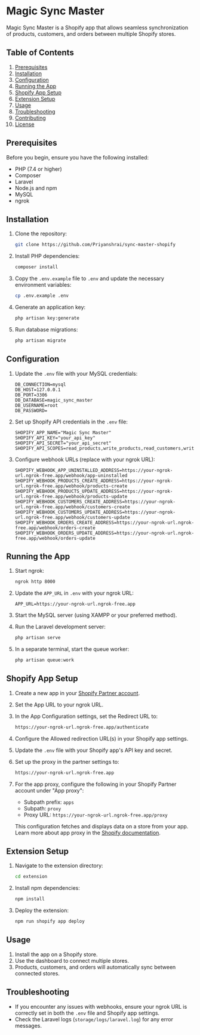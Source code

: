 # Magic Sync Master

Magic Sync Master is a Shopify app that allows seamless synchronization of products, customers, and orders between multiple Shopify stores.

## Table of Contents

1. [Prerequisites](#prerequisites)
2. [Installation](#installation)
3. [Configuration](#configuration)
4. [Running the App](#running-the-app)
5. [Shopify App Setup](#shopify-app-setup)
6. [Extension Setup](#extension-setup)
7. [Usage](#usage)
8. [Troubleshooting](#troubleshooting)
9. [Contributing](#contributing)
10. [License](#license)

## Prerequisites

Before you begin, ensure you have the following installed:
- PHP (7.4 or higher)
- Composer
- Laravel
- Node.js and npm
- MySQL
- ngrok

## Installation

1. Clone the repository:
    ```sh
    git clone https://github.com/Priyanshrai/sync-master-shopify
    ```

2. Install PHP dependencies:
    ```sh
    composer install
    ```

3. Copy the `.env.example` file to `.env` and update the necessary environment variables:
    ```sh
    cp .env.example .env
    ```

4. Generate an application key:
    ```sh
    php artisan key:generate
    ```

5. Run database migrations:
    ```sh
    php artisan migrate
    ```

## Configuration

1. Update the `.env` file with your MySQL credentials:
    ```env
    DB_CONNECTION=mysql
    DB_HOST=127.0.0.1
    DB_PORT=3306
    DB_DATABASE=magic_sync_master
    DB_USERNAME=root
    DB_PASSWORD=
    ```

2. Set up Shopify API credentials in the `.env` file:
    ```env
    SHOPIFY_APP_NAME="Magic Sync Master"
    SHOPIFY_API_KEY="your_api_key"
    SHOPIFY_API_SECRET="your_api_secret"
    SHOPIFY_API_SCOPES=read_products,write_products,read_customers,write_customers,read_orders,write_orders
    ```

3. Configure webhook URLs (replace with your ngrok URL):
    ```env
    SHOPIFY_WEBHOOK_APP_UNINSTALLED_ADDRESS=https://your-ngrok-url.ngrok-free.app/webhook/app-uninstalled
    SHOPIFY_WEBHOOK_PRODUCTS_CREATE_ADDRESS=https://your-ngrok-url.ngrok-free.app/webhook/products-create
    SHOPIFY_WEBHOOK_PRODUCTS_UPDATE_ADDRESS=https://your-ngrok-url.ngrok-free.app/webhook/products-update
    SHOPIFY_WEBHOOK_CUSTOMERS_CREATE_ADDRESS=https://your-ngrok-url.ngrok-free.app/webhook/customers-create
    SHOPIFY_WEBHOOK_CUSTOMERS_UPDATE_ADDRESS=https://your-ngrok-url.ngrok-free.app/webhook/customers-update
    SHOPIFY_WEBHOOK_ORDERS_CREATE_ADDRESS=https://your-ngrok-url.ngrok-free.app/webhook/orders-create
    SHOPIFY_WEBHOOK_ORDERS_UPDATE_ADDRESS=https://your-ngrok-url.ngrok-free.app/webhook/orders-update
    ```

## Running the App

1. Start ngrok:
    ```sh
    ngrok http 8000
    ```

2. Update the `APP_URL` in `.env` with your ngrok URL:
    ```env
    APP_URL=https://your-ngrok-url.ngrok-free.app
    ```

3. Start the MySQL server (using XAMPP or your preferred method).

4. Run the Laravel development server:
    ```sh
    php artisan serve
    ```

5. In a separate terminal, start the queue worker:
    ```sh
    php artisan queue:work
    ```

## Shopify App Setup

1. Create a new app in your [Shopify Partner account](https://partners.shopify.com/).

2. Set the App URL to your ngrok URL.

3. In the App Configuration settings, set the Redirect URL to:
    ```sh
    https://your-ngrok-url.ngrok-free.app/authenticate
    ```

4. Configure the Allowed redirection URL(s) in your Shopify app settings.

5. Update the `.env` file with your Shopify app's API key and secret.

6. Set up the proxy in the partner settings to:
    ```sh
    https://your-ngrok-url.ngrok-free.app
    ```

7. For the app proxy, configure the following in your Shopify Partner account under "App proxy":

    - Subpath prefix: `apps`
    - Subpath: `proxy`
    - Proxy URL: `https://your-ngrok-url.ngrok-free.app/proxy`

    This configuration fetches and displays data on a store from your app. Learn more about app proxy in the [Shopify documentation](https://shopify.dev/docs/admin-api/rest/reference/online-store/app-proxy).

## Extension Setup

1. Navigate to the extension directory:
    ```sh
    cd extension
    ```

2. Install npm dependencies:
    ```sh
    npm install
    ```

3. Deploy the extension:
    ```sh
    npm run shopify app deploy
    ```

## Usage

1. Install the app on a Shopify store.
2. Use the dashboard to connect multiple stores.
3. Products, customers, and orders will automatically sync between connected stores.

## Troubleshooting

- If you encounter any issues with webhooks, ensure your ngrok URL is correctly set in both the `.env` file and Shopify app settings.
- Check the Laravel logs (`storage/logs/laravel.log`) for any error messages.



